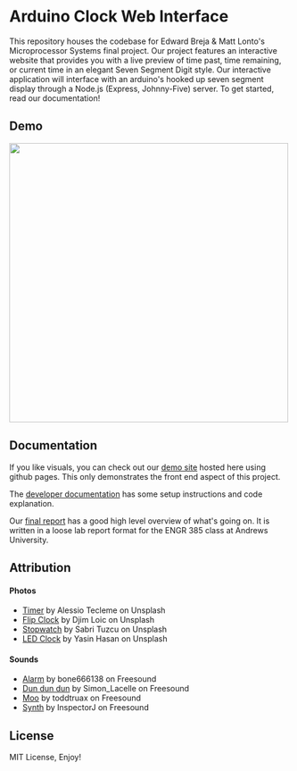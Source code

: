 # Arduino Clock Web Interface

This repository houses the codebase for Edward Breja & Matt Lonto's Microprocessor Systems final project. Our project features an interactive website that provides you with a live preview of time past, time remaining, or current time in an elegant Seven Segment Digit style. Our interactive application will interface with an arduino's hooked up seven segment display through a Node.js (Express, Johnny-Five) server. To get started, read our documentation!

Demo
---

<img src="https://github.com/CrypticSquirrel/SevSegDisplayClock/blob/master/documentation/pics/demo.gif" width="500">

Documentation 
---

If you like visuals, you can check out our [demo site](https://crypticsquirrel.github.io/SevSegDisplayClock/) hosted here using github pages. This only demonstrates the front end aspect of this project.

The [developer documentation](https://github.com/CrypticSquirrel/SevSegDisplayClock/blob/master/documentation/DeveloperDocumentation.md) has some setup instructions and code explanation.

Our [final report](https://github.com/CrypticSquirrel/SevSegDisplayClock/blob/master/documentation/Report.md) has a good high level overview of what's going on. It is written in a loose lab report format for the ENGR 385 class at Andrews University.

Attribution 
---

#### Photos

* [Timer](https://github.com/CrypticSquirrel/SevSegDisplayClock/blob/master/docs/resources/pics/alessio-tecleme-timer.jpg) by Alessio Tecleme on Unsplash
* [Flip Clock](https://github.com/CrypticSquirrel/SevSegDisplayClock/blob/master/docs/resources/pics/djim-loic-crazy.jpg) by Djim Loic on Unsplash
* [Stopwatch](https://github.com/CrypticSquirrel/SevSegDisplayClock/blob/master/docs/resources/pics/sabri-tuzcu-stopwatch.jpg) by Sabri Tuzcu on Unsplash
* [LED Clock](https://github.com/CrypticSquirrel/SevSegDisplayClock/blob/master/docs/resources/pics/yasin-hasan-clock.jpg) by Yasin Hasan on Unsplash

#### Sounds
* [Alarm](https://github.com/CrypticSquirrel/SevSegDisplayClock/blob/master/docs/resources/sounds/alarm-clock.wav) by bone666138 on Freesound
* [Dun dun dun](https://github.com/CrypticSquirrel/SevSegDisplayClock/blob/master/docs/resources/sounds/dramatic.wav) by Simon_Lacelle on Freesound
* [Moo](https://github.com/CrypticSquirrel/SevSegDisplayClock/blob/master/docs/resources/sounds/moo.mp3) by toddtruax on Freesound
* [Synth](https://github.com/CrypticSquirrel/SevSegDisplayClock/blob/master/docs/resources/sounds/synth.wav) by InspectorJ on Freesound

License
---

MIT License, Enjoy!
